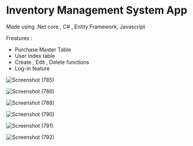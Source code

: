 # Inventory Management System App

Made using .Net core , C# , Entity Framework, Javascript

Freatures :
*  Purchase Master Table 
*  User Index table 
*  Create , Edit , Delete functions 
*  Log-in feature 


![Screenshot (785)](https://github.com/Arian-Rahman/InventoryManagementSystemApp/assets/48956945/7d2b05a5-04bb-44ff-9462-e91ee95d41db)



![Screenshot (786)](https://github.com/Arian-Rahman/InventoryManagementSystemApp/assets/48956945/3ce30b87-a3e7-49f2-b12c-b86e1e99e98e)



![Screenshot (788)](https://github.com/Arian-Rahman/InventoryManagementSystemApp/assets/48956945/e2141829-d419-4c7c-b288-44967176e594)



![Screenshot (790)](https://github.com/Arian-Rahman/InventoryManagementSystemApp/assets/48956945/128ca45a-69a5-480f-ac50-86d75ec62c90)


![Screenshot (791)](https://github.com/Arian-Rahman/InventoryManagementSystemApp/assets/48956945/b3f03d28-f4cc-4309-ad0a-e92869d1d074)



![Screenshot (792)](https://github.com/Arian-Rahman/InventoryManagementSystemApp/assets/48956945/020e30c7-9928-4776-b9d0-32b4bf2ab152)
